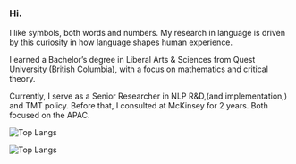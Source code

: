### Hi. 

I like symbols, both words and numbers. My research in language is driven by this curiosity in how language shapes human experience. 

I earned a Bachelor’s degree in Liberal Arts & Sciences from Quest University (British Columbia), with a focus on mathematics and critical theory.

Currently, I serve as a Senior Researcher in NLP R&D,(and implementation,) and TMT policy. Before that, I consulted at McKinsey for 2 years. Both focused on the APAC.

![Top Langs](https://github-readme-stats.vercel.app/api/top-langs/?username=dayanadithyan&size_weight=0.5&count_weight=0.5)


![Top Langs](https://github-readme-stats.vercel.app/api/top-langs/?username=dayanadithyan&layout=compact)
